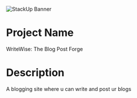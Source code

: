 ![StackUp Banner]([https://tinkerhub.frappe.cloud/files/stackup%20banner.jpeg])
# Project Name
WriteWise: The Blog Post Forge
# Description
A blogging site where u can write and post ur blogs

